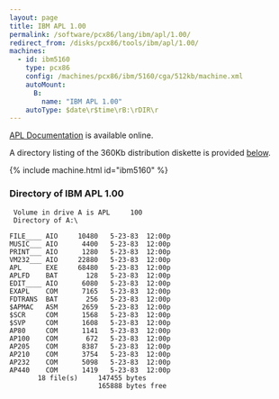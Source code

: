 ```yaml
---
layout: page
title: IBM APL 1.00
permalink: /software/pcx86/lang/ibm/apl/1.00/
redirect_from: /disks/pcx86/tools/ibm/apl/1.00/
machines:
  - id: ibm5160
    type: pcx86
    config: /machines/pcx86/ibm/5160/cga/512kb/machine.xml
    autoMount:
      B:
        name: "IBM APL 1.00"
    autoType: $date\r$time\rB:\rDIR\r
---
```


[APL Documentation](http://bitsavers.org/pdf/ibm/pc/languages/1502219_APL_Reference_May83.pdf) is available online.

A directory listing of the 360Kb distribution diskette is provided [below](#directory-of-ibm-apl-100).

{% include machine.html id="ibm5160" %}

### Directory of IBM APL 1.00

     Volume in drive A is APL     100
     Directory of A:\

    FILE____ AIO     10480   5-23-83  12:00p
    MUSIC___ AIO      4400   5-23-83  12:00p
    PRINT___ AIO      1280   5-23-83  12:00p
    VM232___ AIO     22880   5-23-83  12:00p
    APL      EXE     68480   5-23-83  12:00p
    APLFD    BAT       128   5-23-83  12:00p
    EDIT____ AIO      6080   5-23-83  12:00p
    EXAPL    COM      7165   5-23-83  12:00p
    FDTRANS  BAT       256   5-23-83  12:00p
    $APMAC   ASM      2659   5-23-83  12:00p
    $SCR     COM      1568   5-23-83  12:00p
    $SVP     COM      1608   5-23-83  12:00p
    AP80     COM      1141   5-23-83  12:00p
    AP100    COM       672   5-23-83  12:00p
    AP205    COM      8387   5-23-83  12:00p
    AP210    COM      3754   5-23-83  12:00p
    AP232    COM      5098   5-23-83  12:00p
    AP440    COM      1419   5-23-83  12:00p
           18 file(s)     147455 bytes
                          165888 bytes free
